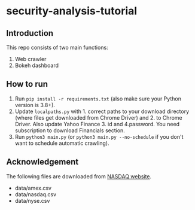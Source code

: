 # security-analysis-tutorial

## Introduction

This repo consists of two main functions:
1. Web crawler
2. Bokeh dashboard

## How to run

1. Run `pip install -r requirements.txt` (also make sure your Python version is 3.8+).
2. Update `localpaths.py` with 1. correct paths to your download directory (where files get downloaded from Chrome Driver) and 2. to Chrome Driver. Also update Yahoo Finance 3. id and 4.password. You need subscription to download Financials section.
3. Run `python3 main.py` (or `python3 main.py --no-schedule` if you don't want to schedule automatic crawling).

## Acknowledgement

The following files are downloaded from [NASDAQ website](https://old.nasdaq.com/screening/company-list.aspx).
* data/amex.csv
* data/nasdaq.csv
* data/nyse.csv

